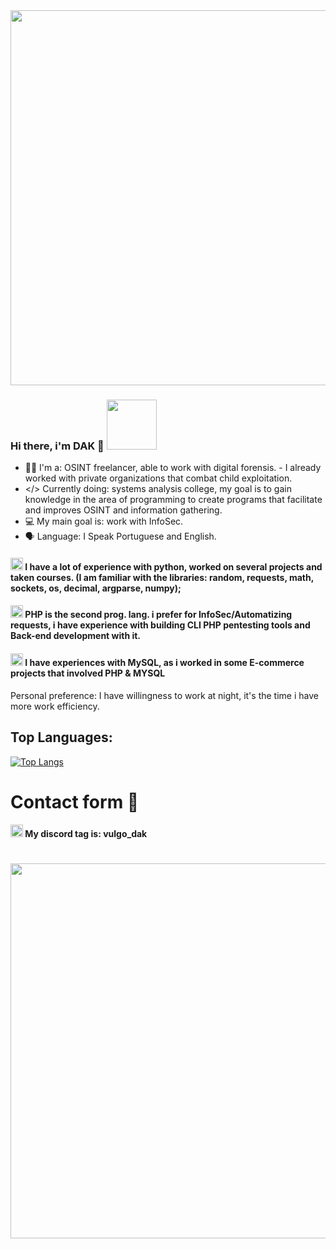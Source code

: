 <img src="https://cdn.discordapp.com/attachments/1177303014034382978/1225929082106286121/0loe47OVCO3okdX26eQAf1toOvbr69KAkCINBxAuj7HUeMD4AACBSYQPednALDRtNBAARAAARAIE8E4GjlSRqoCwiAQDsJ9I2Tg4G4nWLHu0AABEAABEAABEAABEBgcAn8CWGj5ILjJ8EhAAAAAElFTkSuQmCC.png?ex=6622ea6d&is=6610756d&hm=93811ce60657a27d13c0be328b583b76027bd673c739b7703e45ccbef99534c5&" width="600">

### Hi there, i'm DAK 🌙 <img src="https://cdn.discordapp.com/attachments/1177303014034382978/1225918163905155152/360.png?ex=6622e042&is=66106b42&hm=b12ac55175d0833b10ef4488e80a67d90d58c1030e76922923e6ed325c9796cb&" width="80">

- 🔎👤 I'm a: OSINT freelancer, able to work with digital forensis. - I already worked with private organizations that combat child exploitation. 
- </> Currently doing: systems analysis college, my goal is to gain knowledge in the area of ​​programming to create programs that facilitate and improves OSINT and information gathering.
- 💻 My main goal is: work with InfoSec.
- 🗣️ Language: I Speak Portuguese and English.

#### <img src="https://upload.wikimedia.org/wikipedia/commons/thumb/c/c3/Python-logo-notext.svg/1869px-Python-logo-notext.svg.png" width="20">  I have a lot of experience with python, worked on several projects and taken courses. (I am familiar with the libraries: random, requests, math, sockets, os, decimal, argparse, numpy);
#### <img src="https://upload.wikimedia.org/wikipedia/commons/thumb/2/27/PHP-logo.svg/800px-PHP-logo.svg.png" width="20"> PHP is the second prog. lang. i prefer for InfoSec/Automatizing requests, i have experience with building CLI PHP pentesting tools and Back-end development with it.
#### <img src="https://upload.wikimedia.org/wikipedia/labs/8/8e/Mysql_logo.png" width="20"> I have experiences with MySQL, as i worked in some E-commerce projects that involved PHP & MYSQL
Personal preference: I have willingness to work at night, it's the time i have more work efficiency.

## Top Languages:

[![Top Langs](https://github-readme-stats.vercel.app/api/top-langs/?username=dakzinh&layout=compact&theme=tokyonight)](https://github.com/anuraghazra/github-readme-stats)

# Contact form 💬

#### <img src="https://cdn3d.iconscout.com/3d/free/thumb/free-discord-9185430-7516828.png" width="20"> My discord tag is: vulgo_dak

#

<img src="https://cdn.discordapp.com/attachments/1177303014034382978/1225929082106286121/0loe47OVCO3okdX26eQAf1toOvbr69KAkCINBxAuj7HUeMD4AACBSYQPednALDRtNBAARAAARAIE8E4GjlSRqoCwiAQDsJ9I2Tg4G4nWLHu0AABEAABEAABEAABEBgcAn8CWGj5ILjJ8EhAAAAAElFTkSuQmCC.png?ex=6622ea6d&is=6610756d&hm=93811ce60657a27d13c0be328b583b76027bd673c739b7703e45ccbef99534c5&" width="600">
